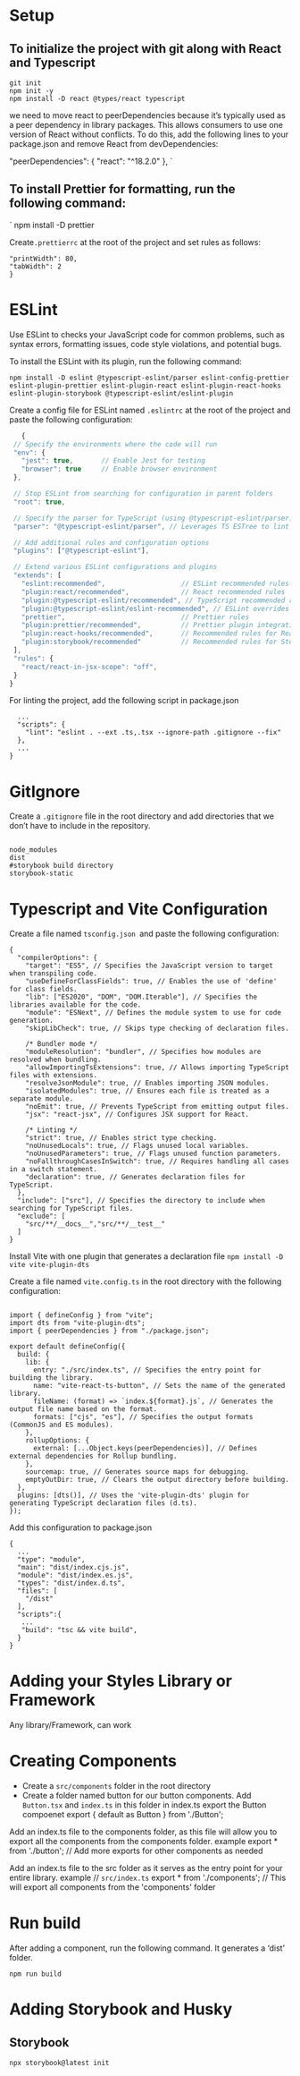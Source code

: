 # Setup

## To initialize the project with git along with React and Typescript

```
git init
npm init -y
npm install -D react @types/react typescript

```

we need to move react to peerDependencies because it’s typically used as a peer dependency in library packages. This allows consumers to use one version of React without conflicts. To do this, add the following lines to your package.json and remove React from devDependencies:

"peerDependencies": {
"react": "^18.2.0"
},
`

## To install Prettier for formatting, run the following command:

`
npm install -D prettier

Create`.prettierrc` at the root of the project and set rules as follows:

```{
"printWidth": 80,
"tabWidth": 2
}
```

# ESLint

Use ESLint to checks your JavaScript code for common problems, such as syntax errors, formatting issues, code style violations, and potential bugs.

To install the ESLint with its plugin, run the following command:

`npm install -D eslint @typescript-eslint/parser eslint-config-prettier eslint-plugin-prettier eslint-plugin-react eslint-plugin-react-hooks eslint-plugin-storybook @typescript-eslint/eslint-plugin`

Create a config file for ESLint named `.eslintrc` at the root of the project and paste the following configuration:

```js
   {
 // Specify the environments where the code will run
 "env": {
   "jest": true,       // Enable Jest for testing
   "browser": true     // Enable browser environment
 },

 // Stop ESLint from searching for configuration in parent folders
 "root": true,

 // Specify the parser for TypeScript (using @typescript-eslint/parser)
 "parser": "@typescript-eslint/parser", // Leverages TS ESTree to lint TypeScript

 // Add additional rules and configuration options
 "plugins": ["@typescript-eslint"],

 // Extend various ESLint configurations and plugins
 "extends": [
   "eslint:recommended",                   // ESLint recommended rules
   "plugin:react/recommended",             // React recommended rules
   "plugin:@typescript-eslint/recommended", // TypeScript recommended rules
   "plugin:@typescript-eslint/eslint-recommended", // ESLint overrides for TypeScript
   "prettier",                             // Prettier rules
   "plugin:prettier/recommended",          // Prettier plugin integration
   "plugin:react-hooks/recommended",       // Recommended rules for React hooks
   "plugin:storybook/recommended"          // Recommended rules for Storybook
 ],
 "rules": {
   "react/react-in-jsx-scope": "off",
 }
}
```

For linting the project, add the following script in package.json

```{
  ...
  "scripts": {
    "lint": "eslint . --ext .ts,.tsx --ignore-path .gitignore --fix"
  },
  ...
}
```

# GitIgnore

Create a `.gitignore` file in the root directory and add directories that we don’t have to include in the repository.

```

node_modules
dist
#storybook build directory
storybook-static

```

# Typescript and Vite Configuration

Create a file named `tsconfig.json `and paste the following configuration:

```
{
  "compilerOptions": {
    "target": "ES5", // Specifies the JavaScript version to target when transpiling code.
    "useDefineForClassFields": true, // Enables the use of 'define' for class fields.
    "lib": ["ES2020", "DOM", "DOM.Iterable"], // Specifies the libraries available for the code.
    "module": "ESNext", // Defines the module system to use for code generation.
    "skipLibCheck": true, // Skips type checking of declaration files.

    /* Bundler mode */
    "moduleResolution": "bundler", // Specifies how modules are resolved when bundling.
    "allowImportingTsExtensions": true, // Allows importing TypeScript files with extensions.
    "resolveJsonModule": true, // Enables importing JSON modules.
    "isolatedModules": true, // Ensures each file is treated as a separate module.
    "noEmit": true, // Prevents TypeScript from emitting output files.
    "jsx": "react-jsx", // Configures JSX support for React.

    /* Linting */
    "strict": true, // Enables strict type checking.
    "noUnusedLocals": true, // Flags unused local variables.
    "noUnusedParameters": true, // Flags unused function parameters.
    "noFallthroughCasesInSwitch": true, // Requires handling all cases in a switch statement.
    "declaration": true, // Generates declaration files for TypeScript.
  },
  "include": ["src"], // Specifies the directory to include when searching for TypeScript files.
  "exclude": [
    "src/**/__docs__","src/**/__test__"
  ]
}
```

Install Vite with one plugin that generates a declaration file
`npm install -D vite vite-plugin-dts`

Create a file named `vite.config.ts` in the root directory with the following configuration:

```

import { defineConfig } from "vite";
import dts from "vite-plugin-dts";
import { peerDependencies } from "./package.json";

export default defineConfig({
  build: {
    lib: {
      entry: "./src/index.ts", // Specifies the entry point for building the library.
      name: "vite-react-ts-button", // Sets the name of the generated library.
      fileName: (format) => `index.${format}.js`, // Generates the output file name based on the format.
      formats: ["cjs", "es"], // Specifies the output formats (CommonJS and ES modules).
    },
    rollupOptions: {
      external: [...Object.keys(peerDependencies)], // Defines external dependencies for Rollup bundling.
    },
    sourcemap: true, // Generates source maps for debugging.
    emptyOutDir: true, // Clears the output directory before building.
  },
  plugins: [dts()], // Uses the 'vite-plugin-dts' plugin for generating TypeScript declaration files (d.ts).
});
```

Add this configuration to package.json

```
{
  ...
  "type": "module",
  "main": "dist/index.cjs.js",
  "module": "dist/index.es.js",
  "types": "dist/index.d.ts",
  "files": [
    "/dist"
  ],
  "scripts":{
   ...
   "build": "tsc && vite build",
  }
}
```

# Adding your Styles Library or Framework

Any library/Framework, can work

# Creating Components

- Create a `src/components` folder in the root directory
- Create a folder named button for our button components. Add `Button.tsx` and `index.ts` in this folder
  in index.ts export the Button compoenet export { default as Button } from './Button';

Add an index.ts file to the components folder, as this file will allow you to export all the components from the components folder.
example export \* from './button'; // Add more exports for other components as needed

Add an index.ts file to the src folder as it serves as the entry point for your entire library.
example // `src/index.ts`
export \* from './components'; // This will export all components from the 'components' folder

# Run build

After adding a component, run the following command. It generates a ‘dist’ folder.

`npm run build`

# Adding Storybook and Husky

## Storybook

`npx storybook@latest init`
